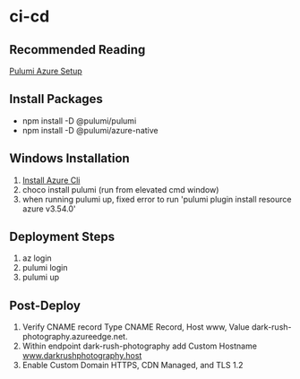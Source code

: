 # ci-cd

## Recommended Reading

[Pulumi Azure Setup](https://www.pulumi.com/docs/intro/cloud-providers/azure/setup/)

## Install Packages

- npm install -D @pulumi/pulumi
- npm install -D @pulumi/azure-native

## Windows Installation

1. [Install Azure Cli](https://docs.microsoft.com/en-us/cli/azure/install-azure-cli-windows?tabs=azure-cli)
2. choco install pulumi (run from elevated cmd window)
3. when running pulumi up, fixed error to run 'pulumi plugin install resource azure v3.54.0'

## Deployment Steps

1. az login
2. pulumi login
3. pulumi up

## Post-Deploy

1. Verify CNAME record Type CNAME Record, Host www, Value dark-rush-photography.azureedge.net.
2. Within endpoint dark-rush-photography add Custom Hostname www.darkrushphotography.host
3. Enable Custom Domain HTTPS, CDN Managed, and TLS 1.2
